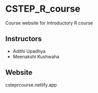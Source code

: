 # CSTEP_R_course
Course website for Introductory R course
## Instructors
- Adithi Upadhya
- Meenakshi Kushwaha

## Website
csteprcourse.netlify.app

